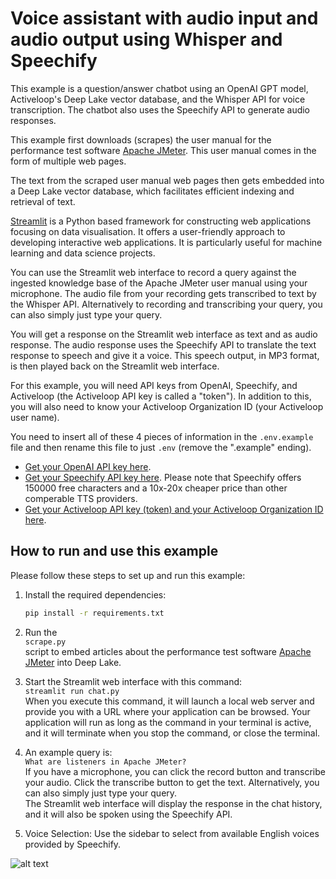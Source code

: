 # Voice assistant with audio input and audio output using Whisper and Speechify

This example is a question/answer chatbot using an OpenAI GPT model, Activeloop's Deep Lake vector database, and the Whisper API for voice transcription. The chatbot also uses the Speechify API to generate audio responses.

This example first downloads (scrapes) the user manual for the performance test software [Apache JMeter](https://jmeter.apache.org/). This user manual comes in the form of multiple web pages.

The text from the scraped user manual web pages then gets embedded into a Deep Lake vector database, which facilitates efficient indexing and retrieval of text.

[Streamlit](https://streamlit.io/) is a Python based framework for constructing web applications focusing on data visualisation. It offers a user-friendly approach to developing interactive web applications. It is particularly useful for machine learning and data science projects.

You can use the Streamlit web interface to record a query against the ingested knowledge base of the Apache JMeter user manual using your microphone. The audio file from your recording gets transcribed to text by the Whisper API. Alternatively to recording and transcribing your query, you can also simply just type your query.

You will get a response on the Streamlit web interface as text and as audio response. The audio response uses the Speechify API to translate the text response to speech and give it a voice. This speech output, in MP3 format, is then played back on the Streamlit web interface.

For this example, you will need API keys from OpenAI, Speechify, and Activeloop (the Activeloop API key is called a "token"). In addition to this, you will also need to know your Activeloop Organization ID (your Activeloop user name).

You need to insert all of these 4 pieces of information in the `.env.example` file and then rename this file to just `.env` (remove the ".example" ending).

- [Get your OpenAI API key here](https://platform.openai.com/login).
- [Get your Speechify API key here](https://console.sws.speechify.com/signup). Please note that Speechify offers 150000 free characters and a 10x-20x cheaper price than other comperable TTS providers.
- [Get your Activeloop API key (token) and your Activeloop Organization ID here](https://auth.activeloop.ai/login).

## How to run and use this example

Please follow these steps to set up and run this example:

1. Install the required dependencies:
   ```bash
   pip install -r requirements.txt
   ```

2. Run the  
   `scrape.py`  
   script to embed articles about the performance test software [Apache JMeter](https://jmeter.apache.org/) into Deep Lake.

3. Start the Streamlit web interface with this command:  
   `streamlit run chat.py`  
   When you execute this command, it will launch a local web server and provide you with a URL where your application can be browsed. Your application will run as long as the command in your terminal is active, and it will terminate when you stop the command, or close the terminal.

4. An example query is:  
   `What are listeners in Apache JMeter?`  
   If you have a microphone, you can click the record button and transcribe your audio. Click the transcribe button to get the text. Alternatively, you can also simply just type your query.  
   The Streamlit web interface will display the response in the chat history, and it will also be spoken using the Speechify API.

5. Voice Selection: Use the sidebar to select from available English voices provided by Speechify.

![alt text](https://github.com/user-attachments/assets/5b99f8e2-748a-467a-b621-e11a44258756 "Streamlit voice assistant")
